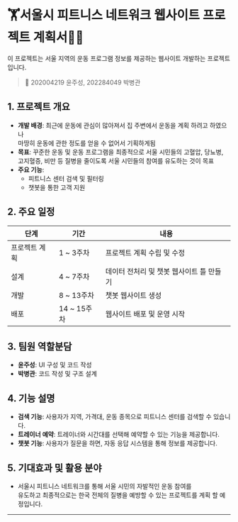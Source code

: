 # 🏋️서울시 피트니스 네트워크 웹사이트 프로젝트 계획서🏃‍♂️
이 프로젝트는 서울 지역의 운동 프로그램 정보를 제공하는 웹사이트 개발하는 프로젝트입니다.  
> 👤 202004219 윤주성, 202284049 박병관

## 1. 프로젝트 개요
- **개발 배경**: 최근에 운동에 관심이 많아져서 집 주변에서 운동을 계획 하려고 하였으나<br/>
                 마땅히 운동에 관한 정도를 얻을 수 없어서 기획하게됨
- **목표**: 꾸준한 운동 및 운동 프로그램을 최종적으로 서울 시민들의 고혈압, 당뇨병,<br/>
            고지혈증, 비만 등 질병을 줄이도록 서울 시민들의 참여를 유도하는 것이 목표
- **주요 기능**:
  - 피트니스 센터 검색 및 필터링
  - 챗봇을 통한 고객 지원

## 2. 주요 일정
| 단계         | 기간          | 내용                         |
| ------------ | ------------- | ---------------------------- |
| 프로젝트 계획 | 1 ~ 3주차  | 프로젝트 계획 수립 및 수정|
| 설계          | 4 ~ 7주차 | 데이터 전처리 및 챗봇 웹사이트 틀 만들기|
| 개발          | 8 ~ 13주차 | 챗봇 웹사이트 생성|
| 배포          | 14 ~ 15주차 | 웹사이트 배포 및 운영 시작 |

## 3. 팀원 역할분담
- **윤주성**: UI 구성 및 코드 작성
- **박병관**: 코드 작성 및 구조 설계

## 4. 기능 설명
- **검색 기능**: 사용자가 지역, 가격대, 운동 종목으로 피트니스 센터를 검색할 수 있습니다.
- **트레이너 예약**: 트레이너와 시간대를 선택해 예약할 수 있는 기능을 제공합니다.
- **챗봇 기능**: 사용자가 질문을 하면, 자동 응답 시스템을 통해 정보를 제공합니다.

## 5. 기대효과 및 활용 분야
- 서울시 피트니스 네트워크를 통해 서울 시민의 자발적인 운동 참여를<br/>
  유도하고 최종적으로는 한국 전체의 질병을 예방할 수 있는 프로젝트를 계획 할 예정입니다.

---
